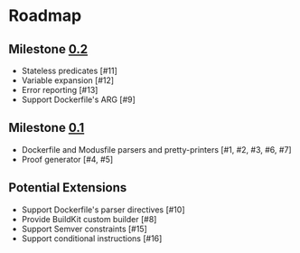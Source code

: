 # Roadmap

## Milestone [0.2](https://github.com/mechtaev/modus/milestone/2)

- Stateless predicates [#11]
- Variable expansion [#12]
- Error reporting [#13]
- Support Dockerfile's ARG [#9]

## Milestone [0.1](https://github.com/mechtaev/modus/milestone/1)

- Dockerfile and Modusfile parsers and pretty-printers [#1, #2, #3, #6, #7]
- Proof generator [#4, #5]

## Potential Extensions

- Support Dockerfile's parser directives [#10]
- Provide BuildKit custom builder [#8]
- Support Semver constraints [#15]
- Support conditional instructions [#16]
